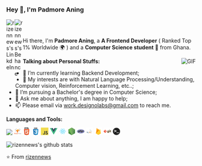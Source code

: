 ### Hey 👋, I'm Padmore Aning

<a href="https://www.linkedin.com/in/padmoreaning/">
  <img align="left" alt="rizennews's LinkdeIn" width="22px" src="https://cdn.jsdelivr.net/npm/simple-icons@v3/icons/linkedin.svg" />
</a>

<a href="https://behance.net/designolabs_studio/">
  <img align="left" alt="rizennews's Behance" width="22px" src="https://cdn.jsdelivr.net/npm/simple-icons@v3/icons/behance.svg" />
</a>

<br />
<br />

Hi there, I'm **Padmore Aning**, a **A Frontend Developer** ( Ranked Top 1% Worldwide 🌍 ) and a **Computer Science student** 🚀 from Ghana.  

  <img align="right" alt="GIF" src="https://i.pinimg.com/originals/e4/26/70/e426702edf874b181aced1e2fa5c6cde.gif" />

**Talking about Personal Stuffs:**

- 🌱 I’m currently learning Backend Development; 
- 🤔 My interests are with Natural Language Processing/Understanding, Computer vision, Reinforcement Learning, etc..;
- 💼 I’m pursuing a Bachelor's degree in Computer Science;
- 💬 Ask me about anything, I am happy to help;
- 📫 Please email via work.designolabs@gmail.com to reach me.



**Languages and Tools:**  

<code><img height="20" src="https://pytorch.org/assets/images/pytorch-logo.png"></code>
<code><img height="20" src="https://raw.githubusercontent.com/github/explore/80688e429a7d4ef2fca1e82350fe8e3517d3494d/topics/tensorflow/tensorflow.png"></code>
<code><img height="20" src="https://raw.githubusercontent.com/github/explore/80688e429a7d4ef2fca1e82350fe8e3517d3494d/topics/html/html.png"></code>
<code><img height="20" src="https://raw.githubusercontent.com/github/explore/80688e429a7d4ef2fca1e82350fe8e3517d3494d/topics/css/css.png"></code>
<code><img height="20" src="https://raw.githubusercontent.com/github/explore/80688e429a7d4ef2fca1e82350fe8e3517d3494d/topics/javascript/javascript.png"></code>
<code><img height="20" src="https://raw.githubusercontent.com/github/explore/80688e429a7d4ef2fca1e82350fe8e3517d3494d/topics/vue/vue.png"></code>
<code><img height="20" src="https://raw.githubusercontent.com/github/explore/80688e429a7d4ef2fca1e82350fe8e3517d3494d/topics/react/react.png"></code>
<code><img height="20" src="https://raw.githubusercontent.com/github/explore/80688e429a7d4ef2fca1e82350fe8e3517d3494d/topics/nodejs/nodejs.png"></code>
<code><img height="20" src="https://raw.githubusercontent.com/github/explore/80688e429a7d4ef2fca1e82350fe8e3517d3494d/topics/php/php.png"></code>
<code><img height="20" src="https://raw.githubusercontent.com/github/explore/80688e429a7d4ef2fca1e82350fe8e3517d3494d/topics/mysql/mysql.png"></code>
<code><img height="20" src="https://raw.githubusercontent.com/github/explore/80688e429a7d4ef2fca1e82350fe8e3517d3494d/topics/firebase/firebase.png"></code>
<code><img height="20" src="https://raw.githubusercontent.com/github/explore/80688e429a7d4ef2fca1e82350fe8e3517d3494d/topics/git/git.png"></code>
<code><img height="20" src="https://raw.githubusercontent.com/github/explore/80688e429a7d4ef2fca1e82350fe8e3517d3494d/topics/terminal/terminal.png"></code>

![rizennews's github stats](https://github-readme-stats.vercel.app/api?username=rizennews&show_icons=true&hide_border=true)

⭐️ From [rizennews](https://github.com/rizennews)
